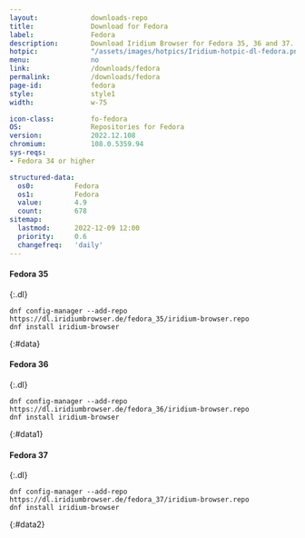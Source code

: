 ```yaml
---
layout:				downloads-repo
title:				Download for Fedora
label:				Fedora
description:		Download Iridium Browser for Fedora 35, 36 and 37. Install package from repository using the command line.
hotpic:				"/assets/images/hotpics/Iridium-hotpic-dl-fedora.png"
menu:				no
link:				/downloads/fedora
permalink:			/downloads/fedora
page-id:			fedora
style:				style1
width:				w-75

icon-class:			fo-fedora
OS: 				Repositories for Fedora
version:			2022.12.108
chromium:			108.0.5359.94
sys-reqs:
- Fedora 34 or higher

structured-data:
  os0:			Fedora
  os1:			Fedora
  value:		4.9
  count:		678
sitemap:
  lastmod:		2022-12-09 12:00
  priority:		0.6
  changefreq:	'daily'
---
```


#### Fedora 35 #
{:.dl}

	dnf config-manager --add-repo https://dl.iridiumbrowser.de/fedora_35/iridium-browser.repo
	dnf install iridium-browser
{:#data}


#### Fedora 36 #
{:.dl}

	dnf config-manager --add-repo https://dl.iridiumbrowser.de/fedora_36/iridium-browser.repo
	dnf install iridium-browser
{:#data1}

#### Fedora 37 #
{:.dl}

	dnf config-manager --add-repo https://dl.iridiumbrowser.de/fedora_37/iridium-browser.repo
	dnf install iridium-browser
{:#data2}

